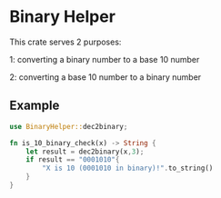 # Binary Helper
This crate serves 2 purposes:

1: converting a binary number to a base 10 number

2: converting a base 10 number to a binary number


## Example
```rust
use BinaryHelper::dec2binary;

fn is_10_binary_check(x) -> String {
    let result = dec2binary(x,3);
    if result == "0001010"{
        "X is 10 (0001010 in binary)!".to_string()
    }
}
```
